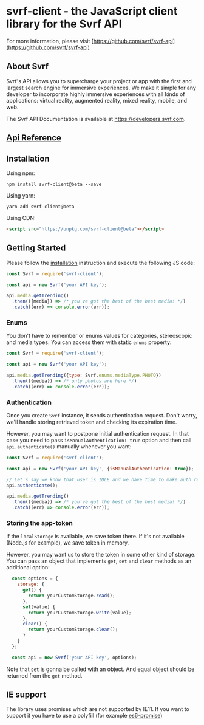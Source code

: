# svrf-client - the JavaScript client library for the Svrf API

For more information, please visit [https://github.com/svrf/svrf-api](https://github.com/svrf/svrf-api)

## About Svrf

Svrf's API allows you to supercharge your project or app with the first and largest search engine for immersive experiences. We make it simple for any developer to incorporate highly immersive experiences with all kinds of applications: virtual reality, augmented reality, mixed reality, mobile, and web.

The Svrf API Documentation is available at <https://developers.svrf.com>.

## [Api Reference](https://github.com/Svrf/svrf-javascript-client/blob/master/docs/Api.md)

## Installation

Using npm:

```shell
npm install svrf-client@beta --save
```

Using yarn:

```shell
yarn add svrf-client@beta
```

Using CDN:
```html
<script src="https://unpkg.com/svrf-client@beta"></script>
```

## Getting Started

Please follow the [installation](#installation) instruction and execute the following JS code:

```javascript
const Svrf = require('svrf-client');

const api = new Svrf('your API key');

api.media.getTrending()
  .then(({media}) => /* you've got the best of the best media! */)
  .catch((err) => console.error(err));

```

### Enums

You don't have to remember or enums values for categories, stereoscopic and media types. You can access them with static `enums` property:

```javascript
const Svrf = require('svrf-client');

const api = new Svrf('your API key');

api.media.getTrending({type: Svrf.enums.mediaType.PHOTO})
  .then(({media}) => /* only photos are here */)
  .catch((err) => console.error(err));
```

### Authentication

Once you create `Svrf` instance, it sends authentication request. Don't worry, we'll handle storing retrieved token and checking its expiration time.

However, you may want to postpone initial authentication request. In that case you need to pass `isManualAuthentication: true` option and then call `api.authenticate()` manually whenever you want:

```javascript
const Svrf = require('svrf-client');

const api = new Svrf('your API key', {isManualAuthentication: true});

// Let's say we know that user is IDLE and we have time to make auth request.
api.authenticate();

api.media.getTrending()
  .then(({media}) => /* you've got the best of the best media! */)
  .catch((err) => console.error(err));
```

### Storing the app-token

If the `localStorage` is available, we save token there. If it's not available (Node.js for example), we save token in memory.

However, you may want us to store the token in some other kind of storage. You can pass an object that implements `get`, `set` and `clear` methods as an additional option:

```javascript
  const options = {
    storage: {
      get() {
        return yourCustomStorage.read();
      },
      set(value) {
        return yourCustomStorage.write(value);
      },
      clear() {
        return yourCustomStorage.clear();
      }
    }
  };

  const api = new Svrf('your API key', options);
```

Note that `set` is gonna be called with an object. And equal object should be returned from the `get` method.

## IE support

The library uses promises which are not supported by IE11. If you want to support it you have to use a polyfill (for example [es6-promise](https://github.com/stefanpenner/es6-promise))
